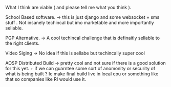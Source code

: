 What I think are viable ( and please tell me what you think ). 

School Based software. -> this is just django and some websocket + sms stuff . Not insanely techincal but imo marketable and more importantly sellable. 

PGP Alternative. -> A cool techincal challenge that is definaitly sellable to the right clients. 

Video Siging -> No idea if this is sellabe but techincally super cool

AOSP Distributed Build -> pretty cool and not sure if there is a good solution for this yet. + if we can guarntee some sort of anomonity or security of what is being built ? Ie make final build live in local cpu or something like that so companies like RI would use it.
